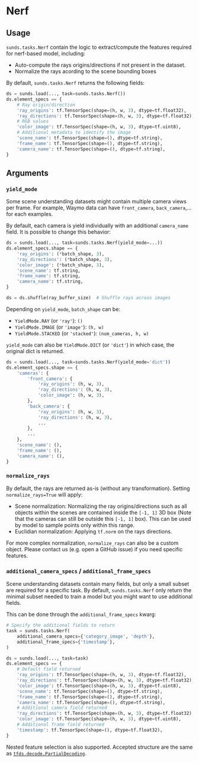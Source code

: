 # Nerf

## Usage

`sunds.tasks.Nerf` contain the logic to extract/compute the features required
for nerf-based model, including:

*   Auto-compute the rays origins/directions if not present in the dataset.
*   Normalize the rays acording to the scene bounding boxes

By default, `sunds.tasks.Nerf` returns the following fields:

```python
ds = sunds.load(..., task=sunds.tasks.Nerf())
ds.element_specs == {
    # Ray origin/direction
    'ray_origins': tf.TensorSpec(shape=(h, w, 3), dtype=tf.float32),
    'ray_directions': tf.TensorSpec(shape=(h, w, 3), dtype=tf.float32),
    # RGB values
    'color_image': tf.TensorSpec(shape=(h, w, 3), dtype=tf.uint8),
    # Additional metadata to identify the image
    'scene_name': tf.TensorSpec(shape=(), dtype=tf.string),
    'frame_name': tf.TensorSpec(shape=(), dtype=tf.string),
    'camera_name': tf.TensorSpec(shape=(), dtype=tf.string),
}
```

## Arguments

### `yield_mode`

Some scene understanding datasets might contain multiple camera views per frame.
For example, Waymo data can have `front_camera`, `back_camera`,... for each
examples.

By default, each camera is yield individually with an additional `camera_name`
field. It is possible to change this behavior:

```python
ds = sunds.load(..., task=sunds.tasks.Nerf(yield_mode=...))
ds.element_specs.shape == {
    'ray_origins': (*batch_shape, 3),
    'ray_directions': (*batch_shape, 3),
    'color_image': (*batch_shape, 3),
    'scene_name': tf.string,
    'frame_name': tf.string,
    'camera_name': tf.string,
}

ds = ds.shuffle(ray_buffer_size)  # Shuffle rays across images
```

Depending on `yield_mode`, `batch_shape` can be:

*   `YieldMode.RAY` (or `'ray'`): `()`
*   `YieldMode.IMAGE` (or `'image'`): `(h, w)`
*   `YieldMode.STACKED` (or `'stacked'`): `(num_cameras, h, w)`

`yield_mode` can also be `YieldMode.DICT` (or `'dict'`) in which case, the
original dict is returned.

```python
ds = sunds.load(..., task=sunds.tasks.Nerf(yield_mode='dict'))
ds.element_specs.shape == {
    'cameras': {
        'front_camera': {
            'ray_origins': (h, w, 3),
            'ray_directions': (h, w, 3),
            'color_image': (h, w, 3),
        },
        'back_camera': {
            'ray_origins': (h, w, 3),
            'ray_directions': (h, w, 3),
            ...
        },
        ...
    },
    'scene_name': (),
    'frame_name': (),
    'camera_name': (),
}
```

### `normalize_rays`

By default, the rays are returned as-is (without any transformation). Setting
`normalize_rays=True` will apply:

*   Scene normalization: Normalizing the ray origins/directions such as all
    objects within the scenes are contained inside the `[-1, 1]` 3D box (Note
    that the cameras can still be outside this `[-1, 1]` box). This can be used
    by model to sample points only within this range.
*   Euclidian normalization: Applying `tf.norm` on the rays directions.

For more complex normalization, `normalize_rays` can also be a custom object. Please contact us (e.g. open a GitHub issue) if you need specific features.

### `additional_camera_specs` / `additional_frame_specs`

Scene understanding datasets contain many fields, but only a small subset are
required for a specific task. By default, `sunds.tasks.Nerf` only return the
minimal subset needed to train a model but you might want to use additional
fields.

This can be done through the `additional_frame_specs` kwarg:

```python
# Specify the additional fields to return
task = sunds.tasks.Nerf(
    additional_camera_specs={'category_image', 'depth'},
    additional_frame_specs={'timestamp'},
)

ds = sunds.load(..., task=task)
ds.element_specs == {
    # Default field returned
    'ray_origins': tf.TensorSpec(shape=(h, w, 3), dtype=tf.float32),
    'ray_directions': tf.TensorSpec(shape=(h, w, 3), dtype=tf.float32),
    'color_image': tf.TensorSpec(shape=(h, w, 3), dtype=tf.uint8),
    'scene_name': tf.TensorSpec(shape=(), dtype=tf.string),
    'frame_name': tf.TensorSpec(shape=(), dtype=tf.string),
    'camera_name': tf.TensorSpec(shape=(), dtype=tf.string),
    # Additional camera field returned
    'ray_directions': tf.TensorSpec(shape=(h, w, 3), dtype=tf.float32),
    'color_image': tf.TensorSpec(shape=(h, w, 3), dtype=tf.uint8),
    # Additional frame field returned
    'timestamp': tf.TensorSpec(shape=(), dtype=tf.float32),
}
```

Nested feature selection is also supported. Accepted structure are the same as
[`tfds.decode.PartialDecoding`](https://www.tensorflow.org/datasets/decode#only_decode_a_sub-set_of_the_features).
